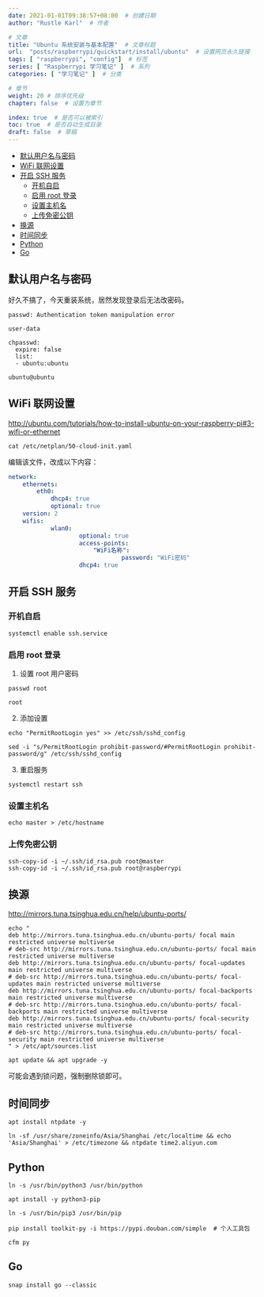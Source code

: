 ```yaml
---
date: 2021-01-01T09:38:57+08:00  # 创建日期
author: "Rustle Karl"  # 作者

# 文章
title: "Ubuntu 系统安装与基本配置"  # 文章标题
url:  "posts/raspberrypi/quickstart/install/ubuntu"  # 设置网页永久链接
tags: [ "raspberrypi", "config"]  # 标签
series: [ "Raspberrypi 学习笔记" ]  # 系列
categories: [ "学习笔记" ]  # 分类

# 章节
weight: 20 # 排序优先级
chapter: false  # 设置为章节

index: true  # 是否可以被索引
toc: true  # 是否自动生成目录
draft: false  # 草稿
---
```


- [默认用户名与密码](#默认用户名与密码)
- [WiFi 联网设置](#wifi-联网设置)
- [开启 SSH 服务](#开启-ssh-服务)
  - [开机自启](#开机自启)
  - [启用 root 登录](#启用-root-登录)
  - [设置主机名](#设置主机名)
  - [上传免密公钥](#上传免密公钥)
- [换源](#换源)
- [时间同步](#时间同步)
- [Python](#python)
- [Go](#go)

## 默认用户名与密码

好久不搞了，今天重装系统，居然发现登录后无法改密码。

```
passwd: Authentication token manipulation error
```

`user-data`

```
chpasswd:
  expire: false
  list:
  - ubuntu:ubuntu
```

```
ubuntu@ubuntu
```

## WiFi 联网设置

http://ubuntu.com/tutorials/how-to-install-ubuntu-on-your-raspberry-pi#3-wifi-or-ethernet

```shell
cat /etc/netplan/50-cloud-init.yaml
```

编辑该文件，改成以下内容：

```yaml
network:
    ethernets:
        eth0:
            dhcp4: true
            optional: true
    version: 2
    wifis:
            wlan0:
                    optional: true
                    access-points:
                        "WiFi名称":
                                password: "WiFi密码"
                    dhcp4: true
```

## 开启 SSH 服务

### 开机自启

```shell
systemctl enable ssh.service
```

### 启用 root 登录

1. 设置 root 用户密码

```shell
passwd root
```

```shell
root
```

2. 添加设置

```shell
echo "PermitRootLogin yes" >> /etc/ssh/sshd_config
```

```shell
sed -i "s/PermitRootLogin prohibit-password/#PermitRootLogin prohibit-password/g" /etc/ssh/sshd_config
```

3. 重启服务

```shell
systemctl restart ssh
```

### 设置主机名

```shell
echo master > /etc/hostname
```

### 上传免密公钥

```shell
ssh-copy-id -i ~/.ssh/id_rsa.pub root@master
ssh-copy-id -i ~/.ssh/id_rsa.pub root@raspberrypi
```

## 换源

http://mirrors.tuna.tsinghua.edu.cn/help/ubuntu-ports/

```shell
echo "
deb http://mirrors.tuna.tsinghua.edu.cn/ubuntu-ports/ focal main restricted universe multiverse
# deb-src http://mirrors.tuna.tsinghua.edu.cn/ubuntu-ports/ focal main restricted universe multiverse
deb http://mirrors.tuna.tsinghua.edu.cn/ubuntu-ports/ focal-updates main restricted universe multiverse
# deb-src http://mirrors.tuna.tsinghua.edu.cn/ubuntu-ports/ focal-updates main restricted universe multiverse
deb http://mirrors.tuna.tsinghua.edu.cn/ubuntu-ports/ focal-backports main restricted universe multiverse
# deb-src http://mirrors.tuna.tsinghua.edu.cn/ubuntu-ports/ focal-backports main restricted universe multiverse
deb http://mirrors.tuna.tsinghua.edu.cn/ubuntu-ports/ focal-security main restricted universe multiverse
# deb-src http://mirrors.tuna.tsinghua.edu.cn/ubuntu-ports/ focal-security main restricted universe multiverse
" > /etc/apt/sources.list
```

```shell
apt update && apt upgrade -y
```

可能会遇到锁问题，强制删除锁即可。

## 时间同步

```shell
apt install ntpdate -y
```

```shell
ln -sf /usr/share/zoneinfo/Asia/Shanghai /etc/localtime && echo 'Asia/Shanghai' > /etc/timezone && ntpdate time2.aliyun.com
```

## Python

```shell
ln -s /usr/bin/python3 /usr/bin/python
```

```shell
apt install -y python3-pip
```

```shell
ln -s /usr/bin/pip3 /usr/bin/pip
```

```shell
pip install toolkit-py -i https://pypi.douban.com/simple  # 个人工具包
```

```shell
cfm py
```

## Go

```shell
snap install go --classic
```

